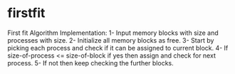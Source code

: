 # firstfit
First fit Algorithm
Implementation:
1- Input memory blocks with size and processes with size.
2- Initialize all memory blocks as free.
3- Start by picking each process and check if it can
   be assigned to current block. 
4- If size-of-process <= size-of-block if yes then 
   assign and check for next process.
5- If not then keep checking the further blocks.
